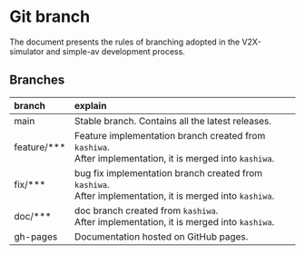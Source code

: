 # Git branch

The document presents the rules of branching adopted in the V2X-simulator and simple-av development process.

## Branches

|branch|explain|
|:--|:--|
|main|Stable branch. Contains all the latest releases.|
|feature/***|Feature implementation branch created from `kashiwa`. <br>After implementation, it is merged into `kashiwa`.|
|fix/***|bug fix implementation branch created from `kashiwa`. <br>After implementation, it is merged into `kashiwa`.|
|doc/***|doc branch created from `kashiwa`. <br>After implementation, it is merged into `kashiwa`.|
|gh-pages|Documentation hosted on GitHub pages.|
